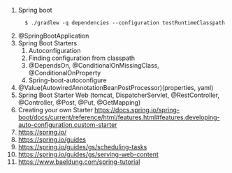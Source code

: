 1. Spring boot
   ```shell
     $ ./gradlew -q dependencies --configuration testRuntimeClasspath
   ```
2. @SpringBootApplication
3. Spring Boot Starters
    1. Autoconfiguration
    2. Finding configuration from classpath
    3. @DependsOn, @ConditionalOnMissingClass, @ConditionalOnProperty
    4. Spring-boot-autoconfigure
4. @Value(AutowiredAnnotationBeanPostProcessor)(properties, yaml)
5. Spring Boot Starter Web (tomcat, DispatcherServlet, @RestController, @Controller, @Post, @Put, @GetMapping)
6. Creating your own Starter https://docs.spring.io/spring-boot/docs/current/reference/html/features.html#features.developing-auto-configuration.custom-starter
7. https://spring.io/
8. https://spring.io/guides
9. https://spring.io/guides/gs/scheduling-tasks
9. https://spring.io/guides/gs/serving-web-content
10. https://www.baeldung.com/spring-tutorial
